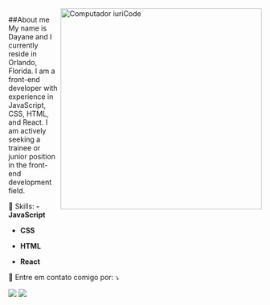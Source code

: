 <img src="https://raw.githubusercontent.com/MicaelliMedeiros/micaellimedeiros/master/image/computer-illustration.png" min-width="400px" max-width="400px" width="400px" align="right" alt="Computador iuriCode">

<p align="left"> 
  ##About me
 My name is Dayane and I currently reside in Orlando, Florida. I am a front-end developer with experience in JavaScript, CSS, HTML, and React. I am actively seeking a trainee or junior position in the front-end development field.
</p>



<p align="left">
  💼 Skills: <strong> 
  - JavaScript


- CSS


- HTML


- React

  </strong>
</p>

<p align="left">
  💌 Entre em contato comigo por: ⤵️
</p>

<p align="left">
  <a href="#" alt="Gmail">
  <img src="https://img.shields.io/badge/-Gmail-FF0000?style=flat-square&labelColor=FF0000&logo=gmail&logoColor=white&link=dayanebianchinib@gmail.com" /></a>

  <a href="#" alt="Linkedin">
  <img src="https://img.shields.io/badge/-Linkedin-0e76a8?style=flat-square&logo=Linkedin&logoColor=white&link=(https://www.linkedin.com/in/dayanebianchini)" /></a>

 
</p>  
